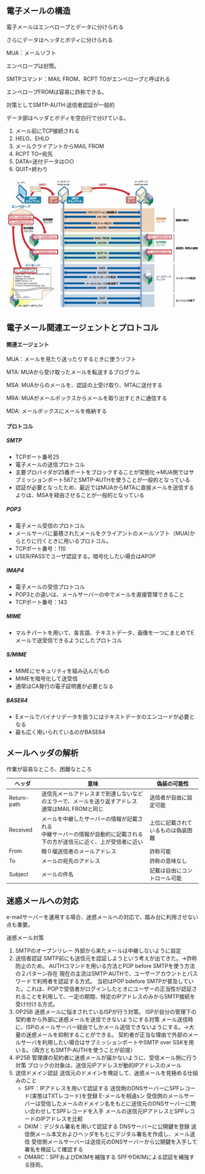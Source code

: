 ## 電子メールの構造

電子メールはエンベロープとデータに分けられる

さらにデータはヘッダとボディに分けられる

MUA：メールソフト

エンベロープは封筒。

SMTPコマンド：MAIL FROM、RCPT TOがエンベロープと呼ばれる

エンベロープFROMは容易に詐称できる。

対策としてSMTP-AUTH:送信者認証が一般的

データ部はヘッダとボディを空白行で分けている。

1. メール前にTCP接続される
2. HELO、EHLO
3. メールクライアントからMAIL FROM
4. RCPT TO=宛先
5. DATA=送付データは○○
6. QUIT=終わり

![1735944340984](image/content/1735944340984.png)

## 電子メール関連エージェントとプロトコル

#### 関連エージェント

MUA：メールを見たり送ったりするときに使うソフト

MTA: MUAから受け取ったメールを転送するプログラム

MSA: MUAからのメールを、認証の上受け取り、MTAに送付する

MRA: MUAがメールボックスからメールを取り出すときに通信する

MDA: メールボックスにメールを格納する

#### プロトコル

##### SMTP

- TCPポート番号25
- 電子メールの送信プロトコル
- 主要プロバイダが25番ポートをブロックすることが常態化→MUA側ではサブミッションポート587とSMTP-AUTHを使うことが一般的となっている
- 認証が必要となったため、最近ではMUAからMTAに直接メールを送信するよりは、MSAを経由させることが一般的となっている

##### POP3

- 電子メール受信のプロトコル
- メールサーバに蓄積されたメールをクライアントのメールソフト（MUA)からとりに行くときに用いるプロトコル。
- TCPポート番号：110
- USER/PASSでユーザ認証する。暗号化したい場合はAPOP

##### IMAP4

- 電子メールの受信プロトコル
- POP3との違いは、メールサーバーの中でメールを直接管理できること
- TCPポート番号：143

##### MIME

- マルチパートを用いて、各言語、テキストデータ、画像を一つにまとめてEメールで送受信できるようにしたプロトコル

##### S/MIME

- MIMEにセキュリティを組み込んだもの
- MIMEを暗号化して送受信
- 通常はCA発行の電子証明書が必要となる

##### BASE64

- Eメールでバイナリデータを扱うにはテキストデータのエンコードが必要となる
- 最も広く用いられているのがBASE64

## メールヘッダの解析

作業が容易なところ、困難なところ

| ヘッダ      | 意味                                                                                                                               | 偽装の可能性                       |
| ----------- | ---------------------------------------------------------------------------------------------------------------------------------- | ---------------------------------- |
| Return-path | 送信先メールアドレスまで到達しないなどのエラーで、メールを送り返すアドレス<br />通常はMAIL FROMと同じ                              | 送信者が自由に設定可能             |
| Received    | メールを中継したサーバーの情報が記載される<br />中継サーバーの情報が自動的に記載される<br />下の方が送信元に近く、上が受信者に近い | 上位に記載されているものは偽装困難 |
| From        | 眼０瑠送信者のメールアドレス                                                                                                       | 詐称可能                           |
| To          | メールの宛先のアドレス                                                                                                             | 詐称の意味なし                     |
| Subject     | メールの件名                                                                                                                       | 記載は自由にコントロール可能       |

## 迷惑メールへの対応
e-mailサーバーを運用する場合、迷惑メールへの対応で、踏み台に利用させない点も重要。

迷惑メール対策
1. SMTPのオープンリレー
   外部から来たメールは中継しないように設定
2. 送信者認証
   SMTP前にも送信元を認証しようという考えが出てきた。→詐称防止のため。
   AUTHコマンドを用いる方法とPOP before SMTPを使う方法の２パターン存在
   現在の主流はSMTP-AUTHで、ユーザーアカウントとパスワードで利用者を認証する方式。
   当初はPOP bdefore SMTPが普及していた。これは、POPで受信者がログインしたときにユーザーの正当性が認証されることを利用して、一定の期間、特定のIPアドレスのみからSMTP接続を受け付ける方式。
3. OP25B
   迷惑メールに悩まされているISPが行う対策。
   ISPが自分の管理下の契約者から外部に迷惑メールを送信できないようにする対策
   メール送信時に、ISPのメールサーバー経由でしかメール送信できないようにする。→大量の迷惑メールを抑制することができる。
   契約者が正当な理由で外部のメールサーバを利用したい場合はサブミッションポートやSMTP over SSKを用いる。（両方ともSMTP-AUTHを使うことが前提）
4. IP25B
   管理課の契約者に迷惑メールが届かないように、受信メール側に行う対策
   ブロックの対象は、送信元IPアドレスが動的IPアドレスのメール
5. 送信ドメイン認証
   送信元のドメインを検証して、迷惑メールを見極める仕組みのこと
   - SPF：IPアドレスを用いて認証する
    送信側のDNSサーバーにSPFレコード(実態はTXTレコード)を登録
    E-メールを相違sン
    受信側のメールサーバーは受信したメールのドメイン名をもとに送信元のDNSサーバーに問い合わせしてSPFレコードを入手
    メールの送信元IPアドレスとSPFレコードのIPアドレスを比較
   - DKIM：デジタル署名を用いて認証する
    DNSサーバーに公開鍵を登録
    送信側メール本文およびヘッダをもとにデジタル署名を作成し、メール送信
    受信側メールサーバーは送信元のDNSサーバーから公開鍵を入手して署名を検証して確認する
   - DMARC：SPFおよびDKIMを補強する
    SPFやDKIMによる認証を補強する技術。
